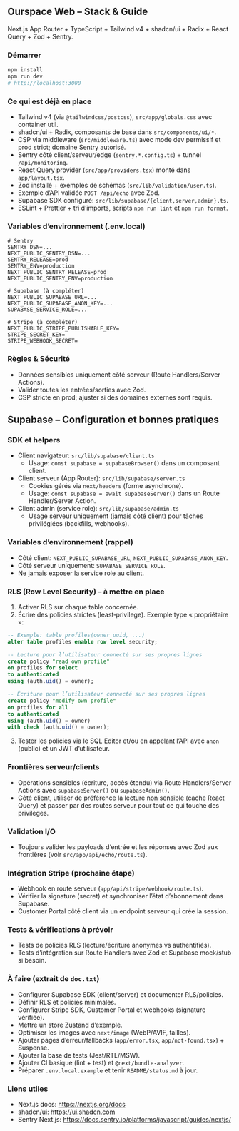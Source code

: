 ## Ourspace Web – Stack & Guide

Next.js App Router + TypeScript + Tailwind v4 + shadcn/ui + Radix + React Query + Zod + Sentry.

### Démarrer

```bash
npm install
npm run dev
# http://localhost:3000
```

### Ce qui est déjà en place
- Tailwind v4 (via `@tailwindcss/postcss`), `src/app/globals.css` avec container util.
- shadcn/ui + Radix, composants de base dans `src/components/ui/*`.
- CSP via middleware (`src/middleware.ts`) avec mode dev permissif et prod strict; domaine Sentry autorisé.
- Sentry côté client/serveur/edge (`sentry.*.config.ts`) + tunnel `/api/monitoring`.
- React Query provider (`src/app/providers.tsx`) monté dans `app/layout.tsx`.
- Zod installé + exemples de schémas (`src/lib/validation/user.ts`).
- Exemple d’API validée `POST /api/echo` avec Zod.
- Supabase SDK configuré: `src/lib/supabase/{client,server,admin}.ts`.
- ESLint + Prettier + tri d’imports, scripts `npm run lint` et `npm run format`.

### Variables d’environnement (.env.local)

```
# Sentry
SENTRY_DSN=...
NEXT_PUBLIC_SENTRY_DSN=...
SENTRY_RELEASE=prod
SENTRY_ENV=production
NEXT_PUBLIC_SENTRY_RELEASE=prod
NEXT_PUBLIC_SENTRY_ENV=production

# Supabase (à compléter)
NEXT_PUBLIC_SUPABASE_URL=...
NEXT_PUBLIC_SUPABASE_ANON_KEY=...
SUPABASE_SERVICE_ROLE=...

# Stripe (à compléter)
NEXT_PUBLIC_STRIPE_PUBLISHABLE_KEY=
STRIPE_SECRET_KEY=
STRIPE_WEBHOOK_SECRET=
```

### Règles & Sécurité
- Données sensibles uniquement côté serveur (Route Handlers/Server Actions).
- Valider toutes les entrées/sorties avec Zod.
- CSP stricte en prod; ajuster si des domaines externes sont requis.

## Supabase – Configuration et bonnes pratiques

### SDK et helpers
- Client navigateur: `src/lib/supabase/client.ts`
  - Usage: `const supabase = supabaseBrowser()` dans un composant client.
- Client serveur (App Router): `src/lib/supabase/server.ts`
  - Cookies gérés via `next/headers` (forme asynchrone).
  - Usage: `const supabase = await supabaseServer()` dans un Route Handler/Server Action.
- Client admin (service role): `src/lib/supabase/admin.ts`
  - Usage serveur uniquement (jamais côté client) pour tâches privilégiées (backfills, webhooks).

### Variables d’environnement (rappel)
- Côté client: `NEXT_PUBLIC_SUPABASE_URL`, `NEXT_PUBLIC_SUPABASE_ANON_KEY`.
- Côté serveur uniquement: `SUPABASE_SERVICE_ROLE`.
- Ne jamais exposer la service role au client.

### RLS (Row Level Security) – à mettre en place
1) Activer RLS sur chaque table concernée.
2) Écrire des policies strictes (least‑privilege). Exemple type « propriétaire »:

```sql
-- Exemple: table profiles(owner uuid, ...)
alter table profiles enable row level security;

-- Lecture pour l’utilisateur connecté sur ses propres lignes
create policy "read own profile"
on profiles for select
to authenticated
using (auth.uid() = owner);

-- Écriture pour l’utilisateur connecté sur ses propres lignes
create policy "modify own profile"
on profiles for all
to authenticated
using (auth.uid() = owner)
with check (auth.uid() = owner);
```

3) Tester les policies via le SQL Editor et/ou en appelant l’API avec `anon` (public) et un JWT d’utilisateur.

### Frontières serveur/clients
- Opérations sensibles (écriture, accès étendu) via Route Handlers/Server Actions avec `supabaseServer()` ou `supabaseAdmin()`.
- Côté client, utiliser de préférence la lecture non sensible (cache React Query) et passer par des routes serveur pour tout ce qui touche des privilèges.

### Validation I/O
- Toujours valider les payloads d’entrée et les réponses avec Zod aux frontières (voir `src/app/api/echo/route.ts`).

### Intégration Stripe (prochaine étape)
- Webhook en route serveur (`app/api/stripe/webhook/route.ts`).
- Vérifier la signature (secret) et synchroniser l’état d’abonnement dans Supabase.
- Customer Portal côté client via un endpoint serveur qui crée la session.

### Tests & vérifications à prévoir
- Tests de policies RLS (lecture/écriture anonymes vs authentifiés).
- Tests d’intégration sur Route Handlers avec Zod et Supabase mock/stub si besoin.


### À faire (extrait de `doc.txt`)
- Configurer Supabase SDK (client/server) et documenter RLS/policies.
- Définir RLS et policies minimales.
- Configurer Stripe SDK, Customer Portal et webhooks (signature vérifiée).
- Mettre un store Zustand d’exemple.
- Optimiser les images avec `next/image` (WebP/AVIF, tailles).
- Ajouter pages d’erreur/fallbacks (`app/error.tsx`, `app/not-found.tsx`) + Suspense.
- Ajouter la base de tests (Jest/RTL/MSW).
- Ajouter CI basique (lint + test) et `@next/bundle-analyzer`.
- Préparer `.env.local.example` et tenir `README/status.md` à jour.

### Liens utiles
- Next.js docs: https://nextjs.org/docs
- shadcn/ui: https://ui.shadcn.com
- Sentry Next.js: https://docs.sentry.io/platforms/javascript/guides/nextjs/
